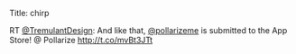 Title: chirp

RT <a href="http://twitter.com/TremulantDesign">@TremulantDesign</a>: And like that, <a href="http://twitter.com/pollarizeme">@pollarizeme</a> is submitted to the App Store!  @ Pollarize <a href="http://t.co/mvBt3JTt">http://t.co/mvBt3JTt</a>
